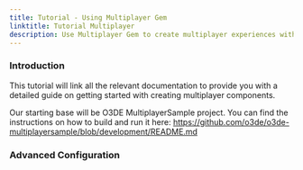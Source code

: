 ```yaml
---
title: Tutorial - Using Multiplayer Gem
linktitle: Tutorial Multiplayer
description: Use Multiplayer Gem to create multiplayer experiences with O3DE Networking.
---
```


### Introduction



This tutorial will link all the relevant documentation to provide you with a detailed guide on getting started with creating multiplayer components.

Our starting base will be O3DE MultiplayerSample project. You can find the instructions on how to build and run it here: https://github.com/o3de/o3de-multiplayersample/blob/development/README.md





### Advanced Configuration

